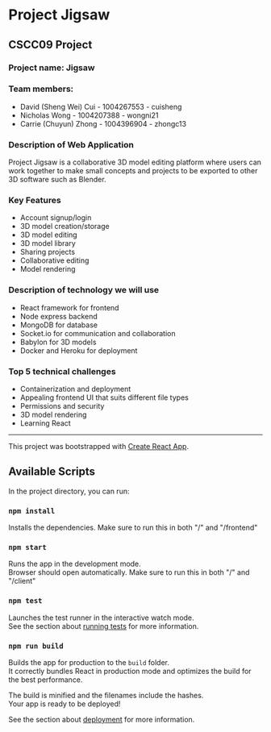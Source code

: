 # Project Jigsaw
## CSCC09 Project

### Project name: Jigsaw

### Team members:
- David (Sheng Wei) Cui - 1004267553 - cuisheng
- Nicholas Wong - 1004207388 - wongni21
- Carrie (Chuyun) Zhong - 1004396904 - zhongc13

### Description of Web Application

Project Jigsaw is a collaborative 3D model editing platform where users can work together to make small concepts and projects to be exported to other 3D software such as Blender.

### Key Features
- Account signup/login
- 3D model creation/storage
- 3D model editing
- 3D model library
- Sharing projects
- Collaborative editing
- Model rendering


### Description of technology we will use
- React framework for frontend
- Node express backend
- MongoDB for database
- Socket.io for communication and collaboration
- Babylon for 3D models
- Docker and Heroku for deployment


### Top 5 technical challenges
- Containerization and deployment
- Appealing frontend UI that suits different file types
- Permissions and security
- 3D model rendering
- Learning React

--------------------------------------------------------------------------------
This project was bootstrapped with [Create React App](https://github.com/facebook/create-react-app).

## Available Scripts

In the project directory, you can run:

### `npm install`

Installs the dependencies.
Make sure to run this in both "/" and "/frontend"

### `npm start`

Runs the app in the development mode.<br />
Browser should open automatically.
Make sure to run this in both "/" and "/client"

### `npm test`

Launches the test runner in the interactive watch mode.<br />
See the section about [running tests](https://facebook.github.io/create-react-app/docs/running-tests) for more information.

### `npm run build`

Builds the app for production to the `build` folder.<br />
It correctly bundles React in production mode and optimizes the build for the best performance.

The build is minified and the filenames include the hashes.<br />
Your app is ready to be deployed!

See the section about [deployment](https://facebook.github.io/create-react-app/docs/deployment) for more information.
